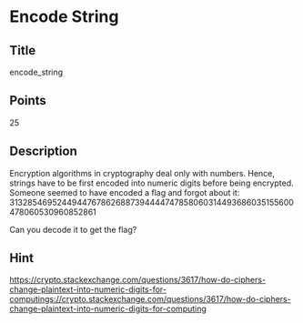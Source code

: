 # Encode String

## Title
encode_string

## Points
25

## Description
Encryption algorithms in cryptography deal only with numbers.
Hence, strings have to be first encoded into numeric digits before being encrypted.
Someone seemed to have encoded a flag and forgot about it:
31328546952449447678626887394444747858060314493686035155600478060530960852861

Can you decode it to get the flag?

## Hint
https://crypto.stackexchange.com/questions/3617/how-do-ciphers-change-plaintext-into-numeric-digits-for-computings://crypto.stackexchange.com/questions/3617/how-do-ciphers-change-plaintext-into-numeric-digits-for-computing
